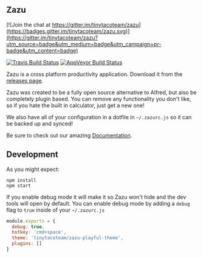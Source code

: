 ## Zazu

[![Join the chat at https://gitter.im/tinytacoteam/zazu](https://badges.gitter.im/tinytacoteam/zazu.svg)](https://gitter.im/tinytacoteam/zazu?utm_source=badge&utm_medium=badge&utm_campaign=pr-badge&utm_content=badge)

[![Travis Build Status](https://travis-ci.org/tinytacoteam/zazu.svg?branch=master)](https://travis-ci.org/tinytacoteam/zazu)
[![AppVeyor Build Status](https://ci.appveyor.com/api/projects/status/mhfi0vyyo7dygqiu/branch/master?svg=true)](https://ci.appveyor.com/project/blainesch/zazu/branch/master)


Zazu is a cross platform productivity application. Download it from the
[releases page](https://github.com/tinytacoteam/zazu/releases).

Zazu was created to be a fully open source alternative to Alfred, but also be
completely plugin based. You can remove any functionality you don't like, so if
you hate the built in calculator, just get a new one!

We also have all of your configuration in a dotfile in `~/.zazurc.js` so it can
be backed up and synced!

Be sure to check out our amazing [Documentation](https://zazuapp.org).

## Development

As you might expect:

~~~
npm install
npm start
~~~

If you enable debug mode it will make it so Zazu won't hide and the dev tools
will open by default. You can enable debug mode by adding a `debug` flag to
`true` inside of your `~/.zazurc.js`

~~~ javascript
module.exports = {
  debug: true,
  hotkey: 'cmd+space',
  theme: 'tinytacoteam/zazu-playful-theme',
  plugins: []
}
~~~
